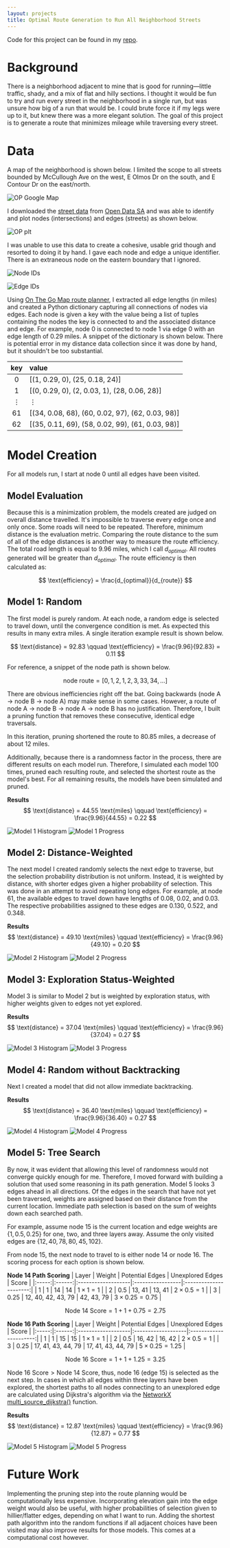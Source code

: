 ```yaml
---
layout: projects
title: Optimal Route Generation to Run All Neighborhood Streets
---
```


Code for this project can be found in my [repo](https://github.com/williamscale/maps/blob/master/Running/postman/postman.py).

# Background

There is a neighborhood adjacent to mine that is good for running—little traffic, shady, and a mix of flat and hilly sections. I thought it would be fun to try and run every street in the neighborhood in a single run, but was unsure how big of a run that would be. I could brute force it if my legs were up to it, but knew there was a more elegant solution. The goal of this project is to generate a route that minimizes mileage while traversing every street.

# Data

A map of the neighborhood is shown below. I limited the scope to all streets bounded by McCullough Ave on the west, E Olmos Dr on the south, and E Contour Dr on the east/north. 

![OP Google Map](https://williamscale.github.io/attachments/postman-olmospark/googlemap.PNG)

I downloaded the [street data](https://data.sanantonio.gov/dataset/streets) from [Open Data SA](https://data.sanantonio.gov/) and was able to identify and plot nodes (intersections) and edges (streets) as shown below. 

![OP plt](https://williamscale.github.io/attachments/postman-olmospark/op.png)

I was unable to use this data to create a cohesive, usable grid though and resorted to doing it by hand. I gave each node and edge a unique identifier. There is an extraneous node on the eastern boundary that I ignored.

![Node IDs](https://williamscale.github.io/attachments/postman-olmospark/node_ids.jpeg)

![Edge IDs](https://williamscale.github.io/attachments/postman-olmospark/edge_ids.jpeg)

Using [On The Go Map route planner](https://onthegomap.com/#/create), I extracted all edge lengths (in miles) and created a Python dictionary capturing all connections of nodes via edges. Each node is given a key with the value being a list of tuples containing the nodes the key is connected to and the associated distance and edge. For example, node 0 is connected to node 1 via edge 0 with an edge length of 0.29 miles. A snippet of the dictionary is shown below. There is potential error in my distance data collection since it was done by hand, but it shouldn't be too substantial.

| key     | value                                            |
|:-------:|:-------------------------------------------------|
| 0       | [(1, 0.29, 0), (25, 0.18, 24)]                   |
| 1       | [(0, 0.29, 0), (2, 0.03, 1), (28, 0.06, 28)]     |
| &#8942; | &#8942;                                          |
| 61      | [(34, 0.08, 68), (60, 0.02, 97), (62, 0.03, 98)] |
| 62      | [(35, 0.11, 69), (58, 0.02, 99), (61, 0.03, 98)] |

# Model Creation

For all models run, I start at node 0 until all edges have been visited.

## Model Evaluation

Because this is a minimization problem, the models created are judged on overall distance travelled. It's impossible to traverse every edge once and only once. Some roads will need to be repeated. Therefore, minimum distance is the evaluation metric. Comparing the route distance to the sum of all of the edge distances is another way to measure the route efficiency. The total road length is equal to 9.96 miles, which I call $d_{optimal}$. All routes generated will be greater than $d_{optimal}$. The route efficiency is then calculated as:

$$
\text{efficiency} = \frac{d_{optimal}}{d_{route}}
$$

## Model 1: Random

The first model is purely random. At each node, a random edge is selected to travel down, until the convergence condition is met. As expected this results in many extra miles. A single iteration example result is shown below.

$$
\text{distance} = 92.83 \qquad \text{efficiency} = \frac{9.96}{92.83} = 0.11
$$

For reference, a snippet of the node path is shown below.

$$
\text{node route} = [0, 1, 2, 1, 2, 3, 33, 34, ...]
$$

There are obvious inefficiencies right off the bat. Going backwards (node A $\rightarrow$ node B $\rightarrow$ node A) may make sense in some cases. However, a route of node A $\rightarrow$ node B $\rightarrow$ node A $\rightarrow$ node B has no justification. Therefore, I built a pruning function that removes these consecutive, identical edge traversals.

In this iteration, pruning shortened the route to 80.85 miles, a decrease of about 12 miles.

Additionally, because there is a randomness factor in the process, there are different results on each model run. Therefore, I simulated each model 100 times, pruned each resulting route, and selected the shortest route as the model's best. For all remaining results, the models have been simulated and pruned.

**Results**
$$
\text{distance} = 44.55 \text{miles} \qquad \text{efficiency} = \frac{9.96}{44.55} = 0.22
$$

![Model 1 Histogram](https://williamscale.github.io/attachments/postman-olmospark/m1_dist_hist.png)
![Model 1 Progress](https://williamscale.github.io/attachments/postman-olmospark/m1_progress.png)

## Model 2: Distance-Weighted

The next model I created randomly selects the next edge to traverse, but the selection probability distribution is not uniform. Instead, it is weighted by distance, with shorter edges given a higher probability of selection. This was done in an attempt to avoid repeating long edges. For example, at node 61, the available edges to travel down have lengths of 0.08, 0.02, and 0.03. The respective probabilities assigned to these edges are 0.130, 0.522, and 0.348.

**Results**
$$
\text{distance} = 49.10 \text{miles} \qquad \text{efficiency} = \frac{9.96}{49.10} = 0.20
$$

![Model 2 Histogram](https://williamscale.github.io/attachments/postman-olmospark/m2_dist_hist.png)
![Model 2 Progress](https://williamscale.github.io/attachments/postman-olmospark/m2_progress.png)

## Model 3: Exploration Status-Weighted

Model 3 is similar to Model 2 but is weighted by exploration status, with higher weights given to edges not yet explored. 

**Results**
$$
\text{distance} = 37.04 \text{miles} \qquad \text{efficiency} = \frac{9.96}{37.04} = 0.27
$$

![Model 3 Histogram](https://williamscale.github.io/attachments/postman-olmospark/m3_dist_hist.png)
![Model 3 Progress](https://williamscale.github.io/attachments/postman-olmospark/m3_progress.png)

## Model 4: Random without Backtracking

Next I created a model that did not allow immediate backtracking.

**Results**
$$
\text{distance} = 36.40 \text{miles} \qquad \text{efficiency} = \frac{9.96}{36.40} = 0.27
$$

![Model 4 Histogram](https://williamscale.github.io/attachments/postman-olmospark/m4_dist_hist.png)
![Model 4 Progress](https://williamscale.github.io/attachments/postman-olmospark/m4_progress.png)

## Model 5: Tree Search

By now, it was evident that allowing this level of randomness would not converge quickly enough for me. Therefore, I moved forward with building a solution that used some reasoning in its path generation. Model 5 looks 3 edges ahead in all directions. Of the edges in the search that have not yet been traversed, weights are assigned based on their distance from the current location. Immediate path selection is based on the sum of weights down each searched path.

For example, assume node 15 is the current location and edge weights are $\{ 1, 0.5, 0.25 \}$ for one, two, and three layers away. Assume the only visited edges are $\{ 12, 40, 78, 80, 45, 102 \}$.

From node 15, the next node to travel to is either node 14 or node 16. The scoring process for each option is shown below.

**Node 14 Path Scoring**
| Layer | Weight | Potential Edges    | Unexplored Edges | Score                  |
|:-----:|:------:|:-------------------|:-----------------|:----------------------:|
| 1     | 1      | 14                 | 14               | $1 \times 1 = 1$       |
| 2     | 0.5    | 13, 41             | 13, 41           | $2 \times 0.5 = 1$     |
| 3     | 0.25   | 12, 40, 42, 43, 79 | 42, 43, 79       | $3 \times 0.25 = 0.75$ |

$$
\text{Node 14 Score} = 1 + 1 + 0.75 = 2.75
$$

**Node 16 Path Scoring**
| Layer | Weight | Potential Edges    | Unexplored Edges   | Score                  |
|:-----:|:------:|:-------------------|:-------------------|:----------------------:|
| 1     | 1      | 15                 | 15                 | $1 \times 1 = 1$       |
| 2     | 0.5    | 16, 42             | 16, 42             | $2 \times 0.5 = 1$     |
| 3     | 0.25   | 17, 41, 43, 44, 79 | 17, 41, 43, 44, 79 | $5 \times 0.25 = 1.25$ |

$$
\text{Node 16 Score} = 1 + 1 + 1.25 = 3.25
$$

$\text{Node 16 Score} > \text{Node 14 Score}$, thus, node 16 (edge 15) is selected as the next step. In cases in which all edges within three layers have been explored, the shortest paths to all nodes connecting to an unexplored edge are calculated using Dijkstra's algorithm via the [NetworkX multi_source_dijkstra()](https://networkx.org/documentation/stable/reference/algorithms/generated/networkx.algorithms.shortest_paths.weighted.multi_source_dijkstra.html#networkx.algorithms.shortest_paths.weighted.multi_source_dijkstra) function. 

**Results**
$$
\text{distance} = 12.87 \text{miles} \qquad \text{efficiency} = \frac{9.96}{12.87} = 0.77
$$

![Model 5 Histogram](https://williamscale.github.io/attachments/postman-olmospark/m5_dist_hist_shortestpath.png)
![Model 5 Progress](https://williamscale.github.io/attachments/postman-olmospark/m5_progress_shortestpath.png)

# Future Work

Implementing the pruning step into the route planning would be computationally less expensive. Incorporating elevation gain into the edge weight would also be useful, with higher probabilities of selection given to hillier/flatter edges, depending on what I want to run. Adding the shortest path algorithm into the random functions if all adjacent choices have been visited may also improve results for those models. This comes at a computational cost however.
